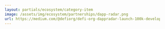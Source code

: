```yaml
---
layout: partials/ecosystem/category-item
image: /assets/img/ecosystem/partnerships/dapp-radar.png
url: https://medium.com/@defiorg/defi-org-dappradar-launch-100k-developers-grant-for-the-open-defi-notification-protocol-c584afacea62
---
```

